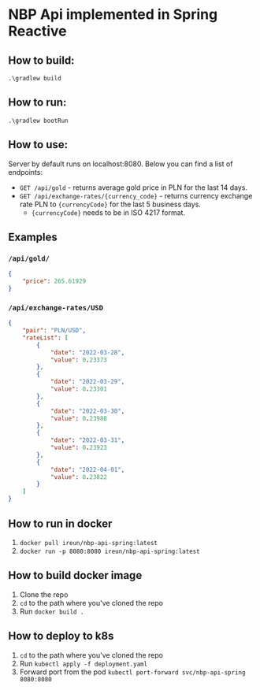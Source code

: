 # NBP Api implemented in Spring Reactive

## How to build:
`.\gradlew build`

## How to run:
`.\gradlew bootRun`

## How to use:
Server by default runs on localhost:8080. Below you can find a list of endpoints:
* `GET /api/gold` - returns average gold price in PLN for the last 14 days.
* `GET /api/exchange-rates/{currency_code}` - returns currency exchange rate PLN to `{currencyCode}` for the last 5 business days. 
    * `{currencyCode}` needs to be in ISO 4217 format.

## Examples
### `/api/gold/`
```json
{
    "price": 265.61929
}
```
### `/api/exchange-rates/USD`
```json
{
    "pair": "PLN/USD",
    "rateList": [
        {
            "date": "2022-03-28",
            "value": 0.23373
        },
        {
            "date": "2022-03-29",
            "value": 0.23301
        },
        {
            "date": "2022-03-30",
            "value": 0.23988
        },
        {
            "date": "2022-03-31",
            "value": 0.23923
        },
        {
            "date": "2022-04-01",
            "value": 0.23822
        }
    ]
}
```

## How to run in docker
1. `docker pull ireun/nbp-api-spring:latest`
2. `docker run -p 8080:8080 ireun/nbp-api-spring:latest`

## How to build docker image
1. Clone the repo
2. `cd` to the path where you've cloned the repo
3. Run `docker build .`

## How to deploy to k8s
1. `cd` to the path where you've cloned the repo
2. Run `kubectl apply -f deployment.yaml`
3. Forward port from the pod `kubectl port-forward svc/nbp-api-spring 8080:8080`

